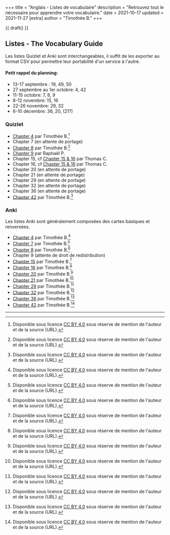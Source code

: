 +++
title = "Anglais - Listes de vocabulaire"
description = "Retrouvez tout le nécessaire pour apprendre votre vocabulaire."
date = 2021-10-17
updated = 2021-11-27
[extra]
author = "Timothée B."
+++

{{ draft() }}

## Listes - The Vocabulary Guide

Les listes Quizlet et Anki sont interchangeables, il suffit de les exporter au format CSV pour permettre leur portabilité d'un service à l'autre.

#### Petit rappel du planning:

* 13-17 septembre : 19, 49, 50 
* 27 septembre au 1er octobre: 4, 42
* 11-15 octobre: 7, 8, 9
* 8-12 novembre: 15, 16
* 22-26 novembre: 29, 32
* 6-10 décembre: 36, 20, (21?)

### Quizlet

* [Chapter 4](https://quizlet.com/fr/617866803/the-vocabulary-guide-chapter-4-flash-cards/) par Timothée B.[^1]
* Chapter 7 (en attente de portage)
* [Chapter 8](https://quizlet.com/fr/627092576/the-vocabulary-guide-chapter-8-the-human-being-behaviour-and-manners-flash-cards) par Timothée B.[^1]
* [Chapter 9](https://quizlet.com/fr/627069594/liste-9-flash-cards/) par Raphaël P.
* Chapter 15, cf [Chapter 15 & 16](https://quizlet.com/_ahi878?x=1qqt&i=3xkvg7) par Thomas C.
* Chapter 16, cf [Chapter 15 & 16](https://quizlet.com/_ahi878?x=1qqt&i=3xkvg7) par Thomas C.
* Chapter 20 (en attente de portage)
* Chapter 21 (en attente de portage)
* Chapter 29 (en attente de portage)
* Chapter 32 (en attente de portage)
* Chapter 36 (en attente de portage)
* [Chapter 42](https://quizlet.com/fr/617882829/the-vocabulary-guide-chapter-42-mans-basic-concerns-flash-cards/) par Timothée B.[^1]

### Anki

Les listes Anki sont généralement composées des cartes basiques et renversées.

* [Chapter 4](/anki/MP2I%20-%20Anglais__Vocabulary%204.apkg) par Timothée B.[^1]
* [Chapter 7](/anki/MP2I%20-%20Anglais__Vocabulary%207.apkg) par Timothée B.[^1]
* [Chapter 8](/anki/MP2I%20-%20Anglais__Vocabulary%208.apkg) par Timothée B.[^1]
* Chapter 9 (attente de droit de redistribution)
* [Chapter 15](/anki/MP2I%20-%20Anglais__Vocabulary%2015.apkg) par Timothée B.[^1]
* [Chapter 16](/anki/MP2I%20-%20Anglais__Vocabulary%2016.apkg) par Timothée B.[^1]
* [Chapter 20](/anki/MP2I%20-%20Anglais__Vocabulary%2020.apkg) par Timothée B.[^1]
* [Chapter 21](/anki/MP2I%20-%20Anglais__Vocabulary%2021.apkg) par Timothée B.[^1]
* [Chapter 29](/anki/MP2I%20-%20Anglais__Vocabulary%2029.apkg) par Timothée B.[^1]
* [Chapter 32](/anki/MP2I%20-%20Anglais__Vocabulary%2032.apkg) par Timothée B.[^1]
* [Chapter 36](/anki/MP2I%20-%20Anglais__Vocabulary%2036.apkg) par Timothée B.[^1]
* [Chapter 42](/anki/MP2I%20-%20Anglais__Vocabulary%2042.apkg) par Timothée B.[^1]

* * *

[^1]: Disponible sous licence [CC BY 4.0](https://creativecommons.org/licenses/by/4.0/) sous réserve de mention de l'auteur et de la source (URL).
